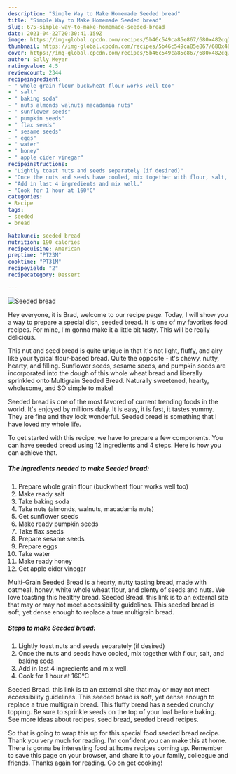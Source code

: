```yaml
---
description: "Simple Way to Make Homemade Seeded bread"
title: "Simple Way to Make Homemade Seeded bread"
slug: 675-simple-way-to-make-homemade-seeded-bread
date: 2021-04-22T20:30:41.159Z
image: https://img-global.cpcdn.com/recipes/5b46c549ca85e867/680x482cq70/seeded-bread-recipe-main-photo.jpg
thumbnail: https://img-global.cpcdn.com/recipes/5b46c549ca85e867/680x482cq70/seeded-bread-recipe-main-photo.jpg
cover: https://img-global.cpcdn.com/recipes/5b46c549ca85e867/680x482cq70/seeded-bread-recipe-main-photo.jpg
author: Sally Meyer
ratingvalue: 4.5
reviewcount: 2344
recipeingredient:
- " whole grain flour buckwheat flour works well too"
- " salt"
- " baking soda"
- " nuts almonds walnuts macadamia nuts"
- " sunflower seeds"
- " pumpkin seeds"
- " flax seeds"
- " sesame seeds"
- " eggs"
- " water"
- " honey"
- " apple cider vinegar"
recipeinstructions:
- "Lightly toast nuts and seeds separately (if desired)"
- "Once the nuts and seeds have cooled, mix together with flour, salt, and baking soda"
- "Add in last 4 ingredients and mix well."
- "Cook for 1 hour at 160°C"
categories:
- Recipe
tags:
- seeded
- bread

katakunci: seeded bread 
nutrition: 190 calories
recipecuisine: American
preptime: "PT23M"
cooktime: "PT31M"
recipeyield: "2"
recipecategory: Dessert

---
```



![Seeded bread](https://img-global.cpcdn.com/recipes/5b46c549ca85e867/680x482cq70/seeded-bread-recipe-main-photo.jpg)

Hey everyone, it is Brad, welcome to our recipe page. Today, I will show you a way to prepare a special dish, seeded bread. It is one of my favorites food recipes. For mine, I'm gonna make it a little bit tasty. This will be really delicious.

This nut and seed bread is quite unique in that it&#39;s not light, fluffy, and airy like your typical flour-based bread. Quite the opposite - it&#39;s chewy, nutty, hearty, and filling. Sunflower seeds, sesame seeds, and pumpkin seeds are incorporated into the dough of this whole wheat bread and liberally sprinkled onto Multigrain Seeded Bread. Naturally sweetened, hearty, wholesome, and SO simple to make!

Seeded bread is one of the most favored of current trending foods in the world. It's enjoyed by millions daily. It is easy, it is fast, it tastes yummy. They are fine and they look wonderful. Seeded bread is something that I have loved my whole life.


To get started with this recipe, we have to prepare a few components. You can have seeded bread using 12 ingredients and 4 steps. Here is how you can achieve that.

<!--inarticleads1-->

##### The ingredients needed to make Seeded bread:

1. Prepare  whole grain flour (buckwheat flour works well too)
1. Make ready  salt
1. Take  baking soda
1. Take  nuts (almonds, walnuts, macadamia nuts)
1. Get  sunflower seeds
1. Make ready  pumpkin seeds
1. Take  flax seeds
1. Prepare  sesame seeds
1. Prepare  eggs
1. Take  water
1. Make ready  honey
1. Get  apple cider vinegar


Multi-Grain Seeded Bread is a hearty, nutty tasting bread, made with oatmeal, honey, white whole wheat flour, and plenty of seeds and nuts. We love toasting this healthy bread. Seeded Bread. this link is to an external site that may or may not meet accessibility guidelines. This seeded bread is soft, yet dense enough to replace a true multigrain bread. 

<!--inarticleads2-->

##### Steps to make Seeded bread:

1. Lightly toast nuts and seeds separately (if desired)
1. Once the nuts and seeds have cooled, mix together with flour, salt, and baking soda
1. Add in last 4 ingredients and mix well.
1. Cook for 1 hour at 160°C


Seeded Bread. this link is to an external site that may or may not meet accessibility guidelines. This seeded bread is soft, yet dense enough to replace a true multigrain bread. This fluffy bread has a seeded crunchy topping. Be sure to sprinkle seeds on the top of your loaf before baking. See more ideas about recipes, seed bread, seeded bread recipes. 

So that is going to wrap this up for this special food seeded bread recipe. Thank you very much for reading. I'm confident you can make this at home. There is gonna be interesting food at home recipes coming up. Remember to save this page on your browser, and share it to your family, colleague and friends. Thanks again for reading. Go on get cooking!
